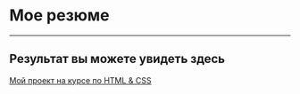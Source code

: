 # Мое резюме

---

## Результат вы можете увидеть здесь

[Мой проект на курсе по HTML & CSS](https://github.com/fatevector)

